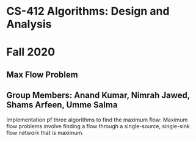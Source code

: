 # CS-412 Algorithms: Design and Analysis
# Fall 2020
## Max Flow Problem
## Group Members: Anand Kumar, Nimrah Jawed, Shams Arfeen, Umme Salma

Implementation pf three algorithms to find the maximum flow: Maximum flow problems involve finding a flow through a single-source, single-sink flow network that is maximum.
